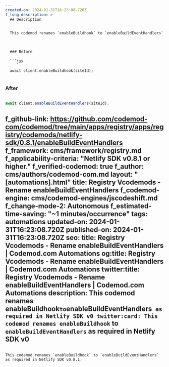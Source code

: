 ```yaml
---
created-on: 2024-01-31T16:23:08.720Z
f_long-description: >-
  ## Description
  

  This codemod renames `enableBuildhook` to `enableBuildEventHandlers` as required in Netlify SDK v0.8.1.
  

  
  ### Before
  
  ```jsx
  
  await client.enableBuildhook(siteId);
  
  ```
  
  ### After
  
  ```jsx
  
  await client.enableBuildEventHandlers(siteId);
  
  ```
f_github-link: https://github.com/codemod-com/codemod/tree/main/apps/registry/apps/registry/codemods/netlify-sdk/0.8.1/enableBuildEventHandlers
f_framework: cms/framework/registry.md
f_applicability-criteria: "Netlify SDK v0.8.1 or higher."
f_verified-codemod: true
f_author: cms/authors/codemod-com.md
layout: "[automations].html"
title: Registry Vcodemods - Rename enableBuildEventHandlers
f_codemod-engine: cms/codemod-engines/jscodeshift.md
f_change-mode-2: Autonomous
f_estimated-time-saving: "~1 minutes/occurrence"
tags: automations
updated-on: 2024-01-31T16:23:08.720Z
published-on: 2024-01-31T16:23:08.720Z
seo:
  title: Registry Vcodemods - Rename enableBuildEventHandlers | Codemod.com Automations
  og:title: Registry Vcodemods - Rename enableBuildEventHandlers | Codemod.com Automations
  twitter:title: Registry Vcodemods - Rename enableBuildEventHandlers | Codemod.com Automations
  description: This codemod renames enableBuildhook` to `enableBuildEventHandlers` as required in Netlify SDK v0
  twitter:card: This codemod renames enableBuildhook` to `enableBuildEventHandlers` as required in Netlify SDK v0
---
```

This codemod renames `enableBuildhook` to `enableBuildEventHandlers` as required in Netlify SDK v0.8.1.